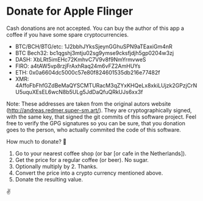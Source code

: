 # Donate for Apple Flinger

Cash donations are not accepted. You can buy the author of this app a coffee if you have some spare cryptocurrencies.

* BTC/BCH/BTG/etc: 1J2bbhJYksSjeynGGhuSPN9aTEaxiGm4nR
* BTC Bech32: bc1qgshj3mtju02sg9ymse9cksfjdjh5gp0204w3zj
* DASH: XbLRt5imEHc72KmhvC7V9v8f9NmYrmvweS
* FIRO: a4tAW5vp8rzjFrAxhRaq24m6vFZ2AmHUYs
* ETH: 0x0a6604dc5000c57e80f824601535db216e77482f
* XMR: 4AffoFbFhfGZdBeMaQYSCMTURacM3qZYxKHQeLx8xkiLUjzk2GPzjCrNU5uquXEsEL6wcN8b5ULg5JdDaQfuQRkUJs6xx3f

Note: These addresses are taken from the original autors website (http://andreas.redmer.super-sm.art/). They are cryptographically signed, with the same key, that signed the git commits of this software project. Feel free to verify the GPG signatures so you can be sure, that you donation goes to the person, who actually commited the code of this software.

How much to donate? 🙂

1. Go to your nearest coffee shop (or bar [or cafe in the Netherlands]).
2. Get the price for a regular coffee (or beer). No sugar.
3. Optionally multiply by 2. Thanks.
4. Convert the price into a crypto currency mentioned above. 
5. Donate the resulting value.

✌️
